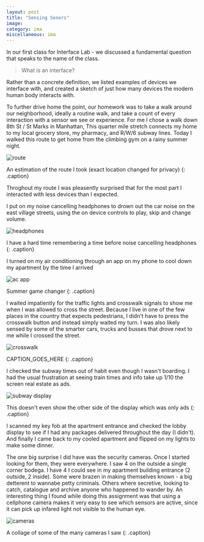 ```yaml
---
layout: post
title: "Sensing Senors"
image:
category: ima
miscellaneous: ima
---
```


In our first class for Interface Lab - we discussed a fundamental question that speaks to the name of the class.

> What is an interface?

Rather than a concrete definition, we listed examples of devices we interface with, and created a sketch of just how many devices the modern human body interacts with.

To further drive home the point, our homework was to take a walk around our neighborhood, ideally a routine walk, and take a count of every interaction with a sensor we see or experience. For me I chose a walk down 8th St / St Marks in Manhattan, This quarter mile stretch connects my home to my local grocery store, my pharmacy, and R/W/6 subway lines. Today I walked this route to get home from the climbing gym on a rainy summer night.

![route](/assets/img/2025-07-15-sensing-senors/route.png)

An estimation of the route I took (exact location changed for privacy)
{: .caption}

Throghout my route I was pleasently surprised that for the most part I interacted with less devices than I expected.

I put on my noise cancelling headphones to drown out the car noise on the east village streets, using the on device controls to play, skip and change volume.

![headphones](/assets/img/2025-07-15-sensing-senors/headphones.png)

I have a hard time remembering a time before noise cancelling headphones
{: .caption}

I turned on my air conditioning through an app on my phone to cool down my apartment by the time I arrived

![ac app](/assets/img/2025-07-15-sensing-senors/ac-app.PNG)

Summer game changer
{: .caption}

I waited impatiently for the traffic lights and crosswalk signals to show me when I was allowed to cross the street. Because I live in one of the few places in the country that expects pedestrians, I didn't have to press the crosswalk button and instead simply waited my turn. I was also likely sensed by some of the smarter cars, trucks and busses that drove next to me while I crossed the street.

![crosswalk](/assets/img/2025-07-15-sensing-senors/crosswalk.png)

CAPTION_GOES_HERE
{: .caption}

I checked the subway times out of habit even though I wasn't boarding. I had the usual frustration at seeing train times and info take up 1/10 the screen real estate as ads.

![subway display](/assets/img/2025-07-15-sensing-senors/subway-display.png)

This doesn't even show the other side of the display which was only ads
{: .caption}

I scanned my key fob at the apartment entrance and checked the lobby display to see if I had any packages delivered throughout the day (I didn't). And finally I came back to my cooled apartment and flipped on my lights to make some dinner.

The one big surprise I did have was the security cameras. Once I started looking for them, they were everywhere. I saw 4 on the outside a single corner bodega. I have 4 I could see in my apartment building entrance (2 outside, 2 inside). Some were brazen in making themselves known - a big detterent to wannabe petty criminals. Others where secretive, looking to catch, catalogue and archive anyone who happened to wander by. An interesting thing I found while doing this assignment was that using a cellphone camera makes it very easy to see which sensors are active, since it can pick up infared light not visible to the human eye.

![cameras](/assets/img/2025-07-15-sensing-senors/cameras.png)

A collage of some of the many cameras I saw
{: .caption}
